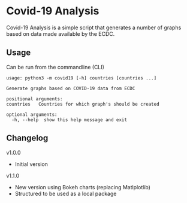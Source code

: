 Covid-19 Analysis
=================
Covid-19 Analysis is a simple script that generates a number of graphs based on data made available by the ECDC.

Usage
-----
Can be run from the commandline (CLI)
    
    usage: python3 -m covid19 [-h] countries [countries ...]

    Generate graphs based on COVID-19 data from ECDC

    positional arguments:
    countries   Countries for which graph's should be created

    optional arguments:
      -h, --help  show this help message and exit

Changelog
---------
v1.0.0
* Initial version

v1.1.0
* New version using Bokeh charts (replacing Matlplotlib)
* Structured to be used as a local package